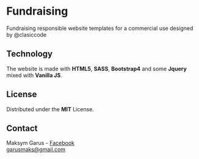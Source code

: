 # Fundraising
Fundraising responsible website templates for a commercial use designed by @clasiccode

## Technology
The website is made with **HTML5**, **SASS**, **Bootstrap4** and some **Jquery** mixed with **Vanilla JS**.

## License
Distributed under the **MIT** License.

## Contact 
Maksym Garus - [Facebook](https://www.facebook.com/kermox) <br>
garusmaks@gmail.com
